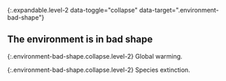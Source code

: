 {:.expandable.level-2 data-toggle="collapse" data-target=".environment-bad-shape"}
## The environment is in bad shape

{:.environment-bad-shape.collapse.level-2}
Global warming.

{:.environment-bad-shape.collapse.level-2}
Species extinction.
